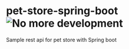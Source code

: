 # pet-store-spring-boot ![No more development](https://img.shields.io/badge/no_more-development-red.svg)

Sample rest api for pet store with Spring boot
